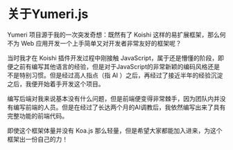 # 关于Yumeri.js

Yumeri 项目源于我的一次突发奇想：既然有了 Koishi 这样的易扩展框架，那么何不为 Web 应用开发一个上手简单又对开发者非常友好的框架呢？

当时我才在 Koishi 插件开发过程中刚接触 JavaScript，属于还是懵懂的阶段，即便之前有编写其他语言的经验，但是对于JavaScript的非常新颖的编码风格还是不是特别习惯。但是经过高人指点（指 AI ）之后，再经过了接近半年的经验沉淀之后，我便开始着手开发这个项目。

编写后端对我来说基本没有什么问题，但是前端便变得非常棘手，因为团队内并没有编写前端的人员。但是在经过了长达两个月的AI调教后，我依然编写出来了具有完整功能的前端代码。

即使这个框架体量并没有 Koa.js 那么轻量，但是希望大家都能加入进来，为这个框架出一份自己的力！